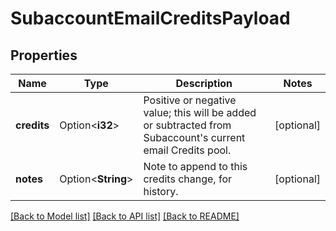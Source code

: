 # SubaccountEmailCreditsPayload

## Properties

Name | Type | Description | Notes
------------ | ------------- | ------------- | -------------
**credits** | Option<**i32**> | Positive or negative value; this will be added or subtracted from Subaccount's current email Credits pool. | [optional]
**notes** | Option<**String**> | Note to append to this credits change, for history. | [optional]

[[Back to Model list]](../README.md#documentation-for-models) [[Back to API list]](../README.md#documentation-for-api-endpoints) [[Back to README]](../README.md)


